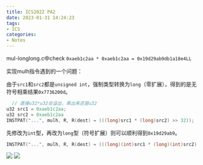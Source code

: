 ```yaml
---
title: ICS2022 PA2
date: 2023-01-31 14:24:23
tags:
- ICS
categories:
- Notes
---
```


mul-longlong.c中check `0xaeb1c2aa * 0xaeb1c2aa = 0x19d29ab9db1a18e4LL`

实现mulh指令遇到的一个问题：

由于`src1`和`src2`都是`unsigned int`，强制类型转换为`long`（零扩展），得到的是无符号相乘结果`0x7736200d`。

```c
  // 直接u32*u32会溢出，乘出来还是u32
u32 src1 = 0xaeb1c2aa;
u32 src2 = 0xaeb1c2aa
INSTPAT("...", mulh, R, R(dest) = (((long)src1 * (long)src2) >> 32));
```

先修改为`int`型，再改为`long`型（符号扩展）则可以顺利得到`0x19d29ab9`。

```c
INSTPAT("...", mulh, R, R(dest) = (((long)(int)src1 * (long)(int)src2) >> 32));
```

![](https://xyc-1316422823.cos.ap-shanghai.myqcloud.com/RISC-V%E4%B8%AD%E6%96%87%E6%89%8B%E5%86%8C/20230201173605.png)
![](https://xyc-1316422823.cos.ap-shanghai.myqcloud.com/RISC-V%E4%B8%AD%E6%96%87%E6%89%8B%E5%86%8C/20230201173534.png)
